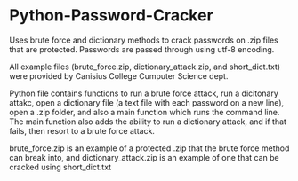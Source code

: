 # Python-Password-Cracker
Uses brute force and dictionary methods to crack passwords on .zip files that are protected. Passwords are passed through using utf-8 encoding.

All example files (brute_force.zip, dictionary_attack.zip, and short_dict.txt) were provided by Canisius College Cumputer Science dept.

Python file contains functions to run a brute force attack, run a dicitonary attakc, open a dictionary file (a text file with each password on  a new line), open a .zip folder,
and also a main function which runs the command line. The main function also adds the ability to run a dictionary attack, and if that fails, then resort to a brute force attack.

brute_force.zip is an example of a protected .zip that the brute force method can break into, and dictionary_attack.zip is an example of one that can be cracked using 
short_dict.txt


